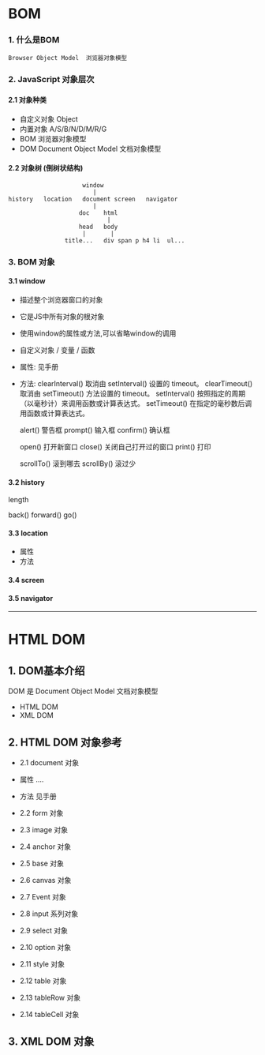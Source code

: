 

# BOM

### 1. 什么是BOM
    Browser Object Model  浏览器对象模型


### 2. JavaScript 对象层次

#### 2.1 对象种类

- 自定义对象 Object
- 内置对象  A/S/B/N/D/M/R/G
- BOM 浏览器对象模型
- DOM Document Object Model  文档对象模型

#### 2.2 对象树 (倒树状结构)

                         window
                            |
    history   location   document screen   navigator
                            |
                        doc    html
                                |
                        head   body
                         |       |
                    title...   div span p h4 li  ul...


### 3. BOM 对象

#### 3.1 window

- 描述整个浏览器窗口的对象
- 它是JS中所有对象的根对象
- 使用window的属性或方法,可以省略window的调用
- 自定义对象 / 变量 / 函数

- 属性: 见手册
- 方法: 
    clearInterval() 取消由 setInterval() 设置的 timeout。 
    clearTimeout() 取消由 setTimeout() 方法设置的 timeout。 
    setInterval() 按照指定的周期（以毫秒计）来调用函数或计算表达式。 
    setTimeout() 在指定的毫秒数后调用函数或计算表达式。 

    alert()   警告框
    prompt()  输入框
    confirm() 确认框
    
    open()    打开新窗口
    close()   关闭自己打开过的窗口
    print()   打印

    scrollTo()   滚到哪去
    scrollBy()   滚过少


#### 3.2 history

length


back()
forward()
go()

#### 3.3 location

-  属性 
-  方法 

#### 3.4 screen

#### 3.5 navigator


-------------------------


# HTML DOM

## 1. DOM基本介绍
DOM 是 Document Object Model 文档对象模型

- HTML DOM
- XML DOM


## 2. HTML DOM 对象参考
- 2.1 document 对象

- 属性
    ....

- 方法
    见手册


- 2.2 form 对象
- 2.3 image 对象
- 2.4 anchor 对象
- 2.5 base 对象
- 2.6 canvas 对象
- 2.7 Event 对象
- 2.8 input 系列对象
- 2.9 select 对象
- 2.10 option 对象
- 2.11 style 对象
- 2.12 table 对象
- 2.13 tableRow 对象
- 2.14 tableCell 对象

## 3. XML DOM 对象


